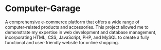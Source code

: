 # Computer-Garage
A comprehensive e-commerce platform that offers a wide range of computer-related products and accessories. This project allowed me to demonstrate my expertise in web development and database management, incorporating HTML, CSS, JavaScript, PHP, and MySQL to create a fully functional and user-friendly website for online shopping.
